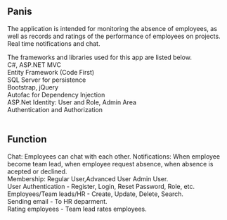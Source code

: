 ## Panis
The application is intended for monitoring the absence of employees, as well as records and ratings of the performance of employees on projects. Real time notifications and chat.</br>


The frameworks and libraries used for this app are listed below.
<br />
C#, ASP.NET MVC <br />
Entity Framework (Code First)<br />
SQL Server for persistence<br />
Bootstrap, jQuery<br />
Autofac for Dependency Injection<br />
ASP.Net Identity: User and Role, Admin Area<br />
Authentication and Authorization<br />
<br />
## Function

Chat: Employees can chat with each other.
Notifications: When employee become team lead, when employee request absence, when absence is acepted or declined.<br/>
Membership: Regular User,Advanced User Admin User.<br />
User Authentication - Register, Login,  Reset Password, Role, etc.<br />
Employees/Team leads/HR - Create, Update, Delete, Search.<br />
Sending email - To HR deparment.<br />
Rating employees - Team lead rates employees.<br />


